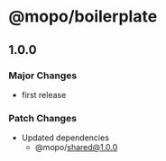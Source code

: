 # @mopo/boilerplate

## 1.0.0

### Major Changes

- first release

### Patch Changes

- Updated dependencies
  - @mopo/shared@1.0.0
